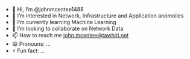 - 👋 Hi, I’m @johnmcentee1488
- 👀 I’m interested in Network, Infrastructure and Application anomolies
- 🌱 I’m currently learning Machine Learning
- 💞️ I’m looking to collaborate on Network Data 
- 📫 How to reach me john.mcentee@tawhiri.net
- 😄 Pronouns: ...
- ⚡ Fun fact: ...

<!---
johnmcentee1488/johnmcentee1488 is a ✨ special ✨ repository because its `README.md` (this file) appears on your GitHub profile.
You can click the Preview link to take a look at your changes.
--->
